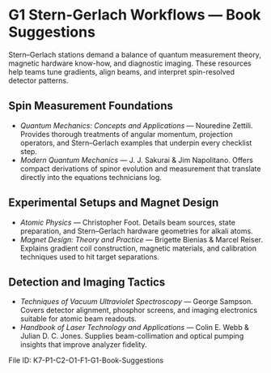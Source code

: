 # G1 Stern-Gerlach Workflows — Book Suggestions

Stern–Gerlach stations demand a balance of quantum measurement theory, magnetic hardware know-how, and diagnostic imaging. These resources help teams tune gradients, align beams, and interpret spin-resolved detector patterns.

## Spin Measurement Foundations
- *Quantum Mechanics: Concepts and Applications* — Nouredine Zettili. Provides thorough treatments of angular momentum, projection operators, and Stern–Gerlach examples that underpin every checklist step.
- *Modern Quantum Mechanics* — J. J. Sakurai & Jim Napolitano. Offers compact derivations of spinor evolution and measurement that translate directly into the equations technicians log.

## Experimental Setups and Magnet Design
- *Atomic Physics* — Christopher Foot. Details beam sources, state preparation, and Stern–Gerlach hardware geometries for alkali atoms.
- *Magnet Design: Theory and Practice* — Brigette Bienias & Marcel Reiser. Explains gradient coil construction, magnetic materials, and calibration techniques used to hit target separations.

## Detection and Imaging Tactics
- *Techniques of Vacuum Ultraviolet Spectroscopy* — George Sampson. Covers detector alignment, phosphor screens, and imaging electronics suitable for atomic beam readouts.
- *Handbook of Laser Technology and Applications* — Colin E. Webb & Julian D. C. Jones. Supplies beam-collimation and optical pumping insights that improve analyzer fidelity.

File ID: K7-P1-C2-O1-F1-G1-Book-Suggestions
